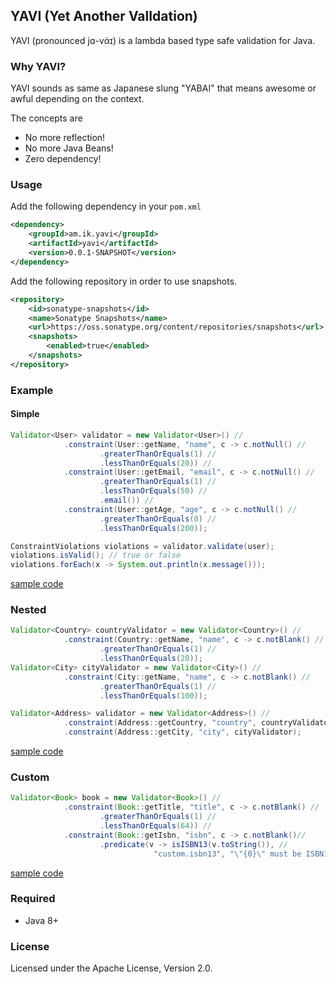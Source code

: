 ## YAVI (Yet Another ValIdation)
YAVI (pronounced jɑ-vάɪ) 
is a lambda based type safe validation for Java. 
 

### Why YAVI?

YAVI sounds as same as Japanese slung "YABAI" that means awesome or awful depending on the context.

The concepts are

* No more reflection!
* No more Java Beans!
* Zero dependency!

### Usage

Add the following dependency in your `pom.xml`

```xml
<dependency>
    <groupId>am.ik.yavi</groupId>
    <artifactId>yavi</artifactId>
    <version>0.0.1-SNAPSHOT</version>
</dependency>
```

Add the following repository in order to use snapshots.

```xml
<repository>
    <id>sonatype-snapshots</id>
    <name>Sonatype Snapshots</name>
    <url>https://oss.sonatype.org/content/repositories/snapshots</url>
    <snapshots>
        <enabled>true</enabled>
    </snapshots>
</repository>
```
### Example

#### Simple

```java
Validator<User> validator = new Validator<User>() //
            .constraint(User::getName, "name", c -> c.notNull() //
                    .greaterThanOrEquals(1) //
                    .lessThanOrEquals(20)) //
            .constraint(User::getEmail, "email", c -> c.notNull() //
                    .greaterThanOrEquals(1) //
                    .lessThanOrEquals(50) //
                    .email()) //
            .constraint(User::getAge, "age", c -> c.notNull() //
                    .greaterThanOrEquals(0) //
                    .lessThanOrEquals(200));

ConstraintViolations violations = validator.validate(user);
violations.isValid(); // true or false
violations.forEach(x -> System.out.println(x.message()));
```

[sample code](src/test/java/am/ik/yavi/core/ValidatorTest.java)

### Nested

```java
Validator<Country> countryValidator = new Validator<Country>() //
            .constraint(Country::getName, "name", c -> c.notBlank() //
                    .greaterThanOrEquals(1) //
                    .lessThanOrEquals(20));
Validator<City> cityValidator = new Validator<City>() //
            .constraint(City::getName, "name", c -> c.notBlank() //
                    .greaterThanOrEquals(1) //
                    .lessThanOrEquals(100));

Validator<Address> validator = new Validator<Address>() //
            .constraint(Address::getCountry, "country", countryValidator) //
            .constraint(Address::getCity, "city", cityValidator);
```

[sample code](src/test/java/am/ik/yavi/core/NestedValidatorTest.java)

### Custom

```java
Validator<Book> book = new Validator<Book>() //
            .constraint(Book::getTitle, "title", c -> c.notBlank() //
                    .greaterThanOrEquals(1) //
                    .lessThanOrEquals(64)) //
            .constraint(Book::getIsbn, "isbn", c -> c.notBlank()//
				    .predicate(v -> isISBN13(v.toString()), //
								"custom.isbn13", "\"{0}\" must be ISBN13 format")); //
```

[sample code](src/test/java/am/ik/yavi/core/CustomValidatorTest.java)

### Required

* Java 8+

### License

Licensed under the Apache License, Version 2.0.